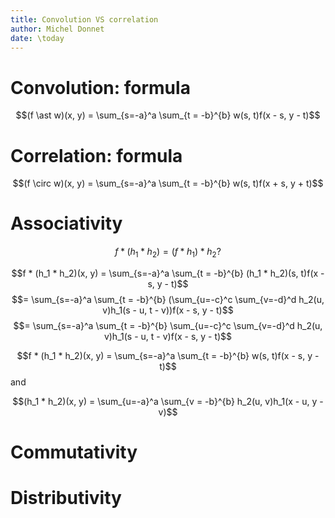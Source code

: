 ```yaml
---
title: Convolution VS correlation
author: Michel Donnet
date: \today
---
```


# Convolution: formula

$$(f \ast w)(x, y) = \sum_{s=-a}^a \sum_{t = -b}^{b} w(s, t)f(x - s, y - t)$$

# Correlation: formula

$$(f \circ w)(x, y) = \sum_{s=-a}^a \sum_{t = -b}^{b} w(s, t)f(x + s, y + t)$$

# Associativity

$$f * (h_1 * h_2) = (f * h_1) * h_2 ?$$

$$f * (h_1 * h_2)(x, y) = \sum_{s=-a}^a \sum_{t = -b}^{b} (h_1 * h_2)(s, t)f(x - s, y - t)$$
$$= \sum_{s=-a}^a \sum_{t = -b}^{b} (\sum_{u=-c}^c \sum_{v=-d}^d h_2(u, v)h_1(s - u, t - v))f(x - s, y - t)$$
$$= \sum_{s=-a}^a \sum_{t = -b}^{b} \sum_{u=-c}^c \sum_{v=-d}^d h_2(u, v)h_1(s - u, t - v)f(x - s, y - t)$$

$$f * (h_1 * h_2)(x, y) = \sum_{s=-a}^a \sum_{t = -b}^{b} w(s, t)f(x - s, y - t)$$
and

$$(h_1 * h_2)(x, y) = \sum_{u=-a}^a \sum_{v = -b}^{b} h_2(u, v)h_1(x - u, y - v)$$

# Commutativity

# Distributivity
